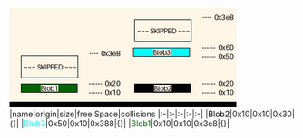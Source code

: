 ![memory map diagram](tests.test_docs_two_maps_cropped.png)
|name|origin|size|free Space|collisions
|:-|:-|:-|:-|:-|
|<span style='color:black'>Blob2</span>|0x10|0x10|0x30|{}|
|<span style='color:aqua'>Blob3</span>|0x50|0x10|0x388|{}|
|<span style='color:darkgreen'>Blob1</span>|0x10|0x10|0x3c8|{}|
